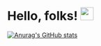 
# Hello, folks! <img src="https://raw.githubusercontent.com/MartinHeinz/MartinHeinz/master/wave.gif" width="30px">
<!--
**PulkitChangoiwala/PulkitChangoiwala** is a ✨ _special_ ✨ repository because its `README.md` (this file) appears on your GitHub profile.

Here are some ideas to get you started:

- 🔭 I’m currently working on ...
- 🌱 I’m currently learning ...
- 👯 I’m looking to collaborate on ...
- 🤔 I’m looking for help with ...
- 💬 Ask me about ...
- 📫 How to reach me: ...
- 😄 Pronouns: ...
- ⚡ Fun fact: ...
-->

[![Anurag's GitHub stats](https://github-readme-stats.vercel.app/api?username=PulkitChangoiwala)](https://github.com/anuraghazra/github-readme-stats)
